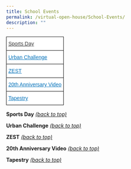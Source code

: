 ```yaml
---
title: School Events
permalink: /virtual-open-house/School-Events/
description: ""
---
```

<style type="text/css">
.tg  {border-collapse:collapse;border-spacing:0;}
.tg td{border-color:black;border-style:solid;border-width:1px;font-family:Arial, sans-serif;font-size:14px;
  overflow:hidden;padding:10px 5px;word-break:normal;}
.tg th{border-color:black;border-style:solid;border-width:1px;font-family:Arial, sans-serif;font-size:14px;
  font-weight:normal;overflow:hidden;padding:10px 5px;word-break:normal;}
.tg .tg-dox4{background-color:#FFF;color:#3A3A3A;text-align:left;vertical-align:top}
.tg .tg-utyx{background-color:#FFF;color:#0170B9;text-align:left;text-decoration:underline;vertical-align:top}
</style>
<table class="tg">
<thead>
  <tr>
    <th class="tg-dox4"><a href="https://zhenghuasec.moe.edu.sg/2022-virtual-open-house/#SportsDay"><span style="text-decoration:none;color:#3A3A3A;background-color:transparent">Sports Day</span></a></th>
  </tr>
</thead>
<tbody>
  <tr>
    <td class="tg-utyx"><a href="https://zhenghuasec.moe.edu.sg/2022-virtual-open-house/#UrbanChallenge"><span style="text-decoration:underline;color:#0170B9;background-color:transparent">Urban Challenge</span></a></td>
  </tr>
  <tr>
    <td class="tg-utyx"><a href="https://zhenghuasec.moe.edu.sg/2022-virtual-open-house/#ZEST"><span style="text-decoration:underline;color:#0170B9;background-color:transparent">ZEST</span></a></td>
  </tr>
  <tr>
    <td class="tg-utyx"><a href="https://zhenghuasec.moe.edu.sg/2022-virtual-open-house/#20thVideo"><span style="text-decoration:underline;color:#0170B9;background-color:transparent">20th Anniversary Video</span></a></td>
  </tr>
  <tr>
    <td class="tg-utyx"><a href="https://zhenghuasec.moe.edu.sg/2022-virtual-open-house/#Tapestry"><span style="text-decoration:underline;color:#0170B9;background-color:transparent">Tapestry</span></a></td>
  </tr>
</tbody>
</table>

**Sports Day** [_(back to top)_](https://zhenghuasec.moe.edu.sg/2022-virtual-open-house/#top)


**Urban Challenge** [_(back to top)_](https://zhenghuasec.moe.edu.sg/2022-virtual-open-house/#top)


**ZEST** [_(back to top)_](https://zhenghuasec.moe.edu.sg/2022-virtual-open-house/#top)



**20th Anniversary Video** [_(back to top)_](https://zhenghuasec.moe.edu.sg/2022-virtual-open-house/#top)



**Tapestry** [_(back to top)_](https://zhenghuasec.moe.edu.sg/2022-virtual-open-house/#top)